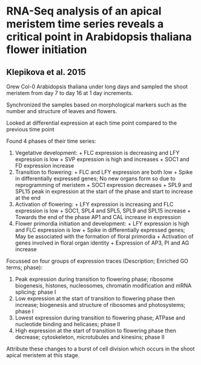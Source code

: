 RNA-Seq analysis of an apical meristem time series reveals a critical point in Arabidopsis thaliana flower initiation
=====================================================================================================================
Klepikova et al. 2015
---------------------
Grew Col-0 Arabidopsis thaliana under long days and sampled the shoot meristem from day 7 to day 16 at 1 day increments.

Synchronized the samples based on morphological markers such as the number and structure of leaves and flowers.

Looked at differential expression at each time point compared to the previous time point

Found 4 phases of their time series:
  1. Vegetative development:
    + FLC expression is decreasing and LFY expression is low
    + SVP expression is high and increases
    + SOC1 and FD expression increase
  2. Transition to flowering:
    + FLC and LFY expression are both low
    + Spike in differentially expressed genes; No new organs form so due to reprogramming of meristem
    + SOC1 expression decreases
    + SPL9 and SPL15 peak in expression at the start of the phase and start to increase at the end
  3. Activation of flowering:
    + LFY expression is increasing and FLC expression is low
    + SOC1, SPL4 and SPL5, SPL9 and SPL15 increase
    + Towards the end of the phase AP1 and CAL increase in expression
  4. Flower primordia initiation and development:
    + LFY expression is high and FLC expression is low
    + Spike in differentially expressed genes;  May be associated with the formation of floral primordia
    + Activation of genes involved in floral organ identity
    + Expression of AP3, PI and AG increase

Focussed on four groups of expression traces (Description; Enriched GO terms; phase):
  1. Peak expression during transition to flowering phase; ribosome biogenesis, histones, nucleosomes, chromatin modification and mRNA splicing; phase I
  2. Low expression at the start of transition to flowering phase then increase; biogenesis and structure of ribosomes and photosystems; phase I
  3. Lowest expression during transition to flowering phase; ATPase and nucleotide binding and helicases; phase II
  4. High expression at the start of transition to flowering phase then decrease; cytoskeleton, microtubules and kinesins; phase II

Attribute these changes to a burst of cell division which occurs in the shoot apical meristem at this stage.
